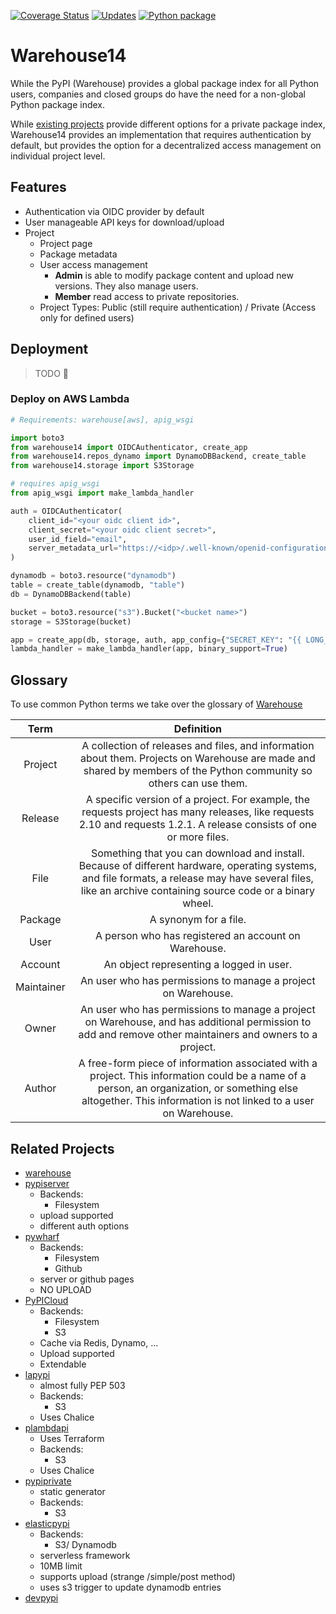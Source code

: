 [![Coverage Status](https://coveralls.io/repos/github/eruvanos/warehouse14/badge.svg?branch=main)](https://coveralls.io/github/eruvanos/warehouse14?branch=main)
[![Updates](https://pyup.io/repos/github/eruvanos/warehouse14/shield.svg)](https://pyup.io/repos/github/eruvanos/warehouse14/)
[![Python package](https://github.com/eruvanos/warehouse14/actions/workflows/python-package.yml/badge.svg)](https://github.com/eruvanos/warehouse14/actions/workflows/python-package.yml)

# Warehouse14

While the PyPI (Warehouse) provides a global package index for all Python users, companies and closed groups do have the
need for a non-global Python package index.

While [existing projects](#related-projects) provide different options for a private package index, Warehouse14 provides
an implementation that requires authentication by default, but provides the option for a decentralized access management
on individual project level.

## Features

* Authentication via OIDC provider by default
* User manageable API keys for download/upload
* Project
    * Project page
    * Package metadata
    * User access management
        * **Admin** is able to modify package content and upload new versions. They also manage users.
        * **Member** read access to private repositories.
    * Project Types: Public (still require authentication) / Private (Access only for defined users)

## Deployment

> TODO 🙈

### Deploy on AWS Lambda

```python
# Requirements: warehouse[aws], apig_wsgi

import boto3
from warehouse14 import OIDCAuthenticator, create_app
from warehouse14.repos_dynamo import DynamoDBBackend, create_table
from warehouse14.storage import S3Storage

# requires apig_wsgi
from apig_wsgi import make_lambda_handler

auth = OIDCAuthenticator(
    client_id="<your oidc client id>",
    client_secret="<your oidc client secret>",
    user_id_field="email",
    server_metadata_url="https://<idp>/.well-known/openid-configuration",
)

dynamodb = boto3.resource("dynamodb")
table = create_table(dynamodb, "table")
db = DynamoDBBackend(table)

bucket = boto3.resource("s3").Bucket("<bucket name>")
storage = S3Storage(bucket)

app = create_app(db, storage, auth, app_config={"SECRET_KEY": "{{ LONG_RANDOM_STRING }}"})
lambda_handler = make_lambda_handler(app, binary_support=True)
```

## Glossary

To use common Python terms we take over the glossary
of [Warehouse](https://warehouse.readthedocs.io/ui-principles.html#write-clearly-with-consistent-style-and-terminology)

| Term         | Definition                                                                                                                                                                                                        |
| :----------: | :---------------------------------------------------------------------------------------------------------------------------------------------------------------------------------------------------------------: |
| Project      | A collection of releases and files, and information about them. Projects on Warehouse are made and shared by members of the Python community so others can use them.                                              |
| Release      | A specific version of a project. For example, the requests project has many releases, like requests 2.10 and requests 1.2.1. A release consists of one or more files.                                             |
| File         | Something that you can download and install. Because of different hardware, operating systems, and file formats, a release may have several files, like an archive containing source code or a binary wheel.      |
| Package      | A synonym for a file.                                                                                                                                                                                             |
| User         | A person who has registered an account on Warehouse.                                                                                                                                                              |
| Account      | An object representing a logged in user.                                                                                                                                                                          |
| Maintainer   | An user who has permissions to manage a project on Warehouse.                                                                                                                                                     |
| Owner        | An user who has permissions to manage a project on Warehouse, and has additional permission to add and remove other maintainers and owners to a project.                                                          |
| Author       | A free-form piece of information associated with a project. This information could be a name of a person, an organization, or something else altogether. This information is not linked to a user on Warehouse.   |

## Related Projects

* [warehouse](https://github.com/pypa/warehouse)
* [pypiserver](https://pypi.org/project/pypiserver/)
    * Backends:
        * Filesystem
    * upload supported
    * different auth options
* [pywharf](https://github.com/pywharf/pywharf)
    * Backends:
        * Filesystem
        * Github
    * server or github pages
    * NO UPLOAD
* [PyPICloud](https://pypicloud.readthedocs.io/en/latest/)
    * Backends:
        * Filesystem
        * S3
    * Cache via Redis, Dynamo, ...
    * Upload supported
    * Extendable
* [lapypi](https://github.com/amureki/lapypi)
    * almost fully PEP 503
    * Backends:
        * S3
    * Uses Chalice
* [plambdapi](https://github.com/berislavlopac/plambdapi)
    * Uses Terraform
    * Backends:
        * S3
    * Uses Chalice
* [pypiprivate](https://github.com/helpshift/pypiprivate)
    * static generator
    * Backends:
        * S3
* [elasticpypi](https://github.com/khornberg/elasticpypi)
    * Backends:
        * S3/ Dynamodb
    * serverless framework
    * 10MB limit
    * supports upload (strange /simple/post method)
    * uses s3 trigger to update dynamodb entries
* [devpypi](https://devpi.net/docs/devpi/devpi/stable/%2Bd/index.html)
